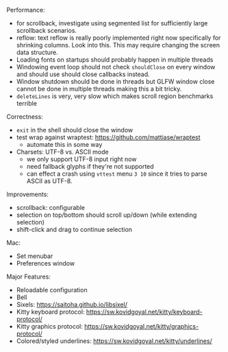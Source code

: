 Performance:

* for scrollback, investigate using segmented list for sufficiently large
  scrollback scenarios.
* reflow: text reflow is really poorly implemented right now specifically
  for shrinking columns. Look into this. This may require changing the
  screen data structure.
* Loading fonts on startups should probably happen in multiple threads
* Windowing event loop should not check `shouldClose` on every window
  and should use should close callbacks instead.
* Window shutdown should be done in threads but GLFW window close cannot
  be done in multiple threads making this a bit tricky.
* `deleteLines` is very, very slow which makes scroll region benchmarks terrible

Correctness:

* `exit` in the shell should close the window
* test wrap against wraptest: https://github.com/mattiase/wraptest
  - automate this in some way
* Charsets: UTF-8 vs. ASCII mode
  - we only support UTF-8 input right now
  - need fallback glyphs if they're not supported
  - can effect a crash using `vttest` menu `3 10` since it tries to parse
    ASCII as UTF-8.

Improvements:

* scrollback: configurable
* selection on top/bottom should scroll up/down (while extending selection)
* shift-click and drag to continue selection

Mac:

* Set menubar
* Preferences window

Major Features:

* Reloadable configuration
* Bell
* Sixels: https://saitoha.github.io/libsixel/
* Kitty keyboard protocol: https://sw.kovidgoyal.net/kitty/keyboard-protocol/
* Kitty graphics protocol: https://sw.kovidgoyal.net/kitty/graphics-protocol/
* Colored/styled underlines: https://sw.kovidgoyal.net/kitty/underlines/
